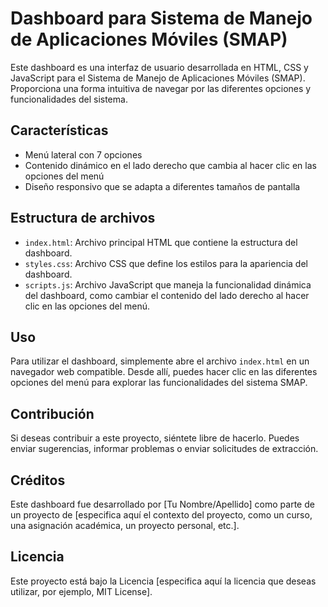 # Dashboard para Sistema de Manejo de Aplicaciones Móviles (SMAP)

Este dashboard es una interfaz de usuario desarrollada en HTML, CSS y JavaScript para el Sistema de Manejo de Aplicaciones Móviles (SMAP). Proporciona una forma intuitiva de navegar por las diferentes opciones y funcionalidades del sistema.

## Características

- Menú lateral con 7 opciones
- Contenido dinámico en el lado derecho que cambia al hacer clic en las opciones del menú
- Diseño responsivo que se adapta a diferentes tamaños de pantalla

## Estructura de archivos

- `index.html`: Archivo principal HTML que contiene la estructura del dashboard.
- `styles.css`: Archivo CSS que define los estilos para la apariencia del dashboard.
- `scripts.js`: Archivo JavaScript que maneja la funcionalidad dinámica del dashboard, como cambiar el contenido del lado derecho al hacer clic en las opciones del menú.

## Uso

Para utilizar el dashboard, simplemente abre el archivo `index.html` en un navegador web compatible. Desde allí, puedes hacer clic en las diferentes opciones del menú para explorar las funcionalidades del sistema SMAP.

## Contribución

Si deseas contribuir a este proyecto, siéntete libre de hacerlo. Puedes enviar sugerencias, informar problemas o enviar solicitudes de extracción.

## Créditos

Este dashboard fue desarrollado por [Tu Nombre/Apellido] como parte de un proyecto de [especifica aquí el contexto del proyecto, como un curso, una asignación académica, un proyecto personal, etc.].

## Licencia

Este proyecto está bajo la Licencia [especifica aquí la licencia que deseas utilizar, por ejemplo, MIT License].
